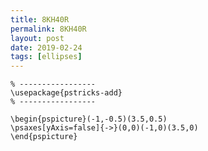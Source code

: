 ```yaml
---
title: 8KH40R
permalink: 8KH40R
layout: post
date: 2019-02-24
tags: [ellipses]
---
```


```latex% Dans le préambule
% -----------------
\usepackage{pstricks-add}
% -----------------

\begin{pspicture}(-1,-0.5)(3.5,0.5)
\psaxes[yAxis=false]{->}(0,0)(-1,0)(3.5,0)
\end{pspicture}
```